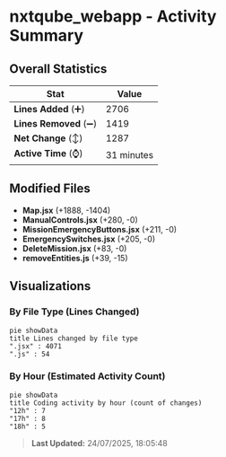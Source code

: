 # nxtqube_webapp - Activity Summary 

## Overall Statistics

| Stat                   | Value                                                             |
| ---------------------- | ----------------------------------------------------------------- |
| **Lines Added** (➕)   | 2706                                          |
| **Lines Removed** (➖) | 1419                                        |
| **Net Change** (↕)    | 1287                |
| **Active Time** (⌚)   | 31 minutes |


## Modified Files
- **Map.jsx** (+1888, -1404)
- **ManualControls.jsx** (+280, -0)
- **MissionEmergencyButtons.jsx** (+211, -0)
- **EmergencySwitches.jsx** (+205, -0)
- **DeleteMission.jsx** (+83, -0)
- **removeEntities.js** (+39, -15)

## Visualizations

### By File Type (Lines Changed)

```mermaid
pie showData
title Lines changed by file type
".jsx" : 4071
".js" : 54
```

### By Hour (Estimated Activity Count)

```mermaid
pie showData
title Coding activity by hour (count of changes)
"12h" : 7
"17h" : 8
"18h" : 5
```


> **Last Updated:** 24/07/2025, 18:05:48